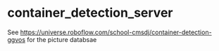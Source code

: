 # container_detection_server

See https://universe.roboflow.com/school-cmsdj/container-detection-ggvos for the picture databsae
